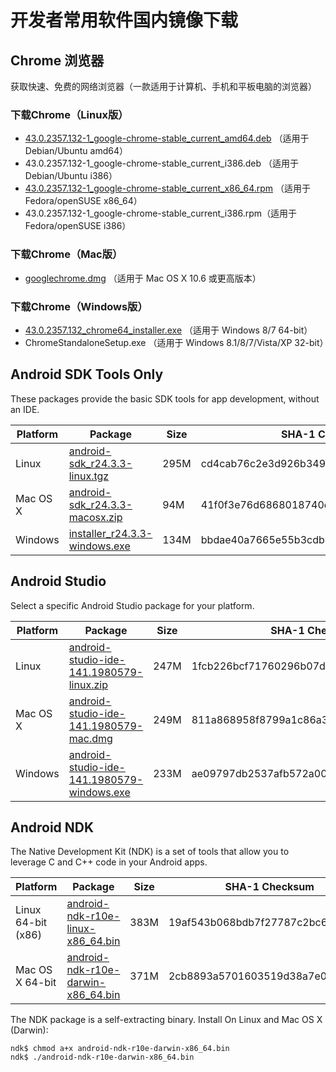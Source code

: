 # 开发者常用软件国内镜像下载

## Chrome 浏览器

获取快速、免费的网络浏览器（一款适用于计算机、手机和平板电脑的浏览器）

### 下载Chrome（Linux版）

 * [43.0.2357.132-1\_google-chrome-stable\_current\_amd64.deb](http://dl.gmirror.org/linux/direct/43.0.2357.132-1\_google-chrome-stable\_current\_amd64.deb) （适用于 Debian/Ubuntu amd64）
 * 43.0.2357.132-1\_google-chrome-stable\_current\_i386.deb （适用于 Debian/Ubuntu i386）
 * [43.0.2357.132-1\_google-chrome-stable\_current\_x86\_64.rpm](http://dl.gmirror.org/linux/direct/43.0.2357.132-1\_google-chrome-stable\_current\_x86\_64.rpm) （适用于 Fedora/openSUSE x86\_64）
 * 43.0.2357.132-1\_google-chrome-stable\_current\_i386.rpm（适用于 Fedora/openSUSE i386）

### 下载Chrome（Mac版）

 * [googlechrome.dmg](http://dl.gmirror.org/chrome/mac/stable/GGRO/googlechrome.dmg) （适用于 Mac OS X 10.6 或更高版本）

### 下载Chrome（Windows版）

 * [43.0.2357.132\_chrome64\_installer.exe](http://dl.gmirror.org/chrome/win/6AD397CD1E451F0B/43.0.2357.132\_chrome64\_installer.exe) （适用于 Windows 8/7 64-bit）
 * ChromeStandaloneSetup.exe （适用于 Windows 8.1/8/7/Vista/XP 32-bit）

## Android SDK Tools Only

These packages provide the basic SDK tools for app development, without an IDE.

Platform | Package | Size | SHA-1 Checksum
---------|---------|------|---------------
Linux    | [android-sdk\_r24.3.3-linux.tgz](http://dl.gmirror.org/android/android-sdk_r24.3.3-linux.tgz) | 295M | cd4cab76c2e3d926b3495c26ec56c831ba77d0d0
Mac OS X | [android-sdk\_r24.3.3-macosx.zip](http://dl.gmirror.org/android/android-sdk_r24.3.3-macosx.zip) | 94M | 41f0f3e76d6868018740e654aefb04fd765c357d
Windows  | [installer\_r24.3.3-windows.exe](http://dl.gmirror.org/android/installer_r24.3.3-windows.exe) | 134M | bbdae40a7665e55b3cdb1fbae865986e6cd3df14

## Android Studio

Select a specific Android Studio package for your platform.

Platform | Package | Size | SHA-1 Checksum
---------|---------|------|---------------
Linux    | [android-studio-ide-141.1980579-linux.zip](http://dl.gmirror.org/dl/android/studio/ide-zips/1.2.2.0/android-studio-ide-141.1980579-linux.zip) | 247M | 1fcb226bcf71760296b07dc0db74216563ce83f7
Mac OS X | [android-studio-ide-141.1980579-mac.dmg](http://dl.gmirror.org/dl/android/studio/install/1.2.2.0/android-studio-ide-141.1980579-mac.dmg) | 249M | 811a868958f8799a1c86a3acfab0fc5dc8de2f41
Windows  | [android-studio-ide-141.1980579-windows.exe](http://dl.gmirror.org/dl/android/studio/install/1.2.2.0/android-studio-ide-141.1980579-windows.exe) | 233M | ae09797db2537afb572a00b7eacc292bb66d539e

## Android NDK

The Native Development Kit (NDK) is a set of tools that allow you to leverage C and C++ code in your Android apps.

Platform | Package | Size | SHA-1 Checksum
---------|---------|------|---------------
Linux 64-bit (x86) | [android-ndk-r10e-linux-x86_64.bin](http://dl.gmirror.org/android/ndk/android-ndk-r10e-linux-x86_64.bin) | 383M | 19af543b068bdb7f27787c2bc69aba7f
Mac OS X 64-bit | [android-ndk-r10e-darwin-x86_64.bin](http://dl.gmirror.org/android/ndk/android-ndk-r10e-darwin-x86_64.bin) | 371M | 2cb8893a5701603519d38a7e04c50e81

The NDK package is a self-extracting binary. Install On Linux and Mac OS X (Darwin):

```
ndk$ chmod a+x android-ndk-r10e-darwin-x86_64.bin
ndk$ ./android-ndk-r10e-darwin-x86_64.bin
```

<!-- 多说评论框 start -->
<div class="ds-thread" data-thread-key="index" data-title="开发者常用软件国内镜像下载" data-url="http://gmirror.org/"></div>
<!-- 多说评论框 end -->
<!-- 多说公共JS代码 start (一个网页只需插入一次) -->
<script type="text/javascript">
var duoshuoQuery = {short_name:"gmirror"};
(function() {
    var ds = document.createElement('script');
    ds.type = 'text/javascript';ds.async = true;
    ds.src = (document.location.protocol == 'https:' ? 'https:' : 'http:') + '//static.duoshuo.com/embed.js';
    ds.charset = 'UTF-8';
    (document.getElementsByTagName('head')[0] 
     || document.getElementsByTagName('body')[0]).appendChild(ds);
})();
</script>
<!-- 多说公共JS代码 end -->
